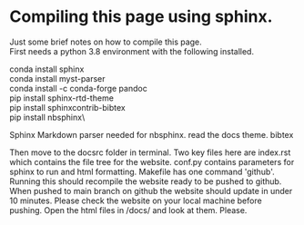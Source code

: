 # Compiling this page using sphinx.

Just some brief notes on how to compile this page.\
First needs a python 3.8 environment with the following installed.

conda install sphinx\
conda install myst-parser\
conda install -c conda-forge pandoc\
pip install sphinx-rtd-theme\
pip install sphinxcontrib-bibtex\
pip install nbsphinx\

Sphinx
Markdown parser
needed for nbsphinx.
read the docs theme. 
bibtex

Then move to the docsrc folder in terminal. Two key files here are index.rst which contains the file tree for the website. 
conf.py contains parameters for sphinx to run and html formatting.
Makefile has one command 'github'. Running this should recompile the website ready to be pushed to github.
When pushed to main branch on github the website should update in under 10 minutes.
Please check the website on your local machine before pushing. 
Open the html files in /docs/ and look at them. Please.